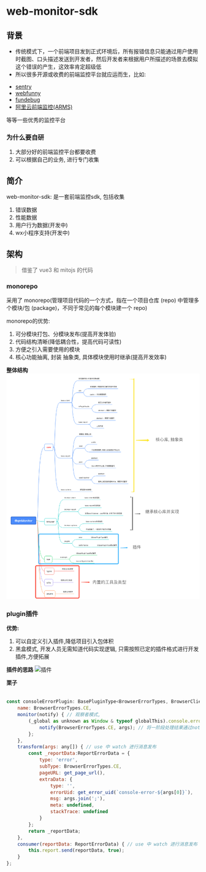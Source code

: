 # web-monitor-sdk

## 背景

 - 传统模式下，一个前端项目发到正式环境后，所有报错信息只能通过用户使用时截图、口头描述发送到开发者，然后开发者来根据用户所描述的场景去模拟这个错误的产生，这效率肯定超级低
 - 所以很多开源或收费的前端监控平台就应运而生，比如:

* [sentry](https://github.com/getsentry/sentry)
* [webfunny](https://github.com/a597873885/webfunny_monitor)
* [fundebug](https://www.fundebug.com/)
* [阿里云前端监控(ARMS)](https://www.aliyun.com/product/arms)

等等一些优秀的监控平台

### 为什么要自研
1. 大部分好的前端监控平台都要收费
2. 可以根据自己的业务, 进行专门收集

## 简介
web-monitor-sdk: 是一套前端监控sdk, 包括收集
1. 错误数据
2. 性能数据
3. 用户行为数据(开发中)
4. wx小程序支持(开发中)

## 架构
> 借鉴了 vue3 和 mitojs 的代码

### monorepo
采用了 monorepo(管理项目代码的一个方式，指在一个项目仓库 (repo) 中管理多个模块/包 (package)，不同于常见的每个模块建一个 repo)

monorepo的优势:
1. 可分模块打包、分模块发布(提高开发体验)
2. 代码结构清晰(降低耦合性，提高代码可读性)
3. 方便之引入需要使用的模块
4. 核心功能抽离, 封装 抽象类, 具体模块使用时继承(提高开发效率)

**整体结构**
![结构](./img/mindmap.png)

### plugin插件
**优势:**
1. 可以自定义引入插件,降低项目引入包体积
2. 黑盒模式, 开发人员无需知道代码实现逻辑, 只需按照已定的插件格式进行开发插件,方便拓展


**插件的思路**
![插件](https://p3-juejin.byteimg.com/tos-cn-i-k3u1fbpfcp/6c9c6b46cb4c447487ac88ca6befc7bb~tplv-k3u1fbpfcp-zoom-in-crop-mark:3024:0:0:0.awebp)

**栗子**
```js

const consoleErrorPlugin: BasePluginType<BrowserErrorTypes, BrowserClient> = {
    name: BrowserErrorTypes.CE,
    monitor(notify) { // 观察者模式, 
        (_global as unknown as Window & typeof globalThis).console.error = (...args: any[]) => {
            notify(BrowserErrorTypes.CE, args); // 将一阶段处理结果通过notify进行订阅
        };
    },
    transform(args: any[]) { // use 中 watch 进行消息发布
        const _reportData:ReportErrorData = {
            type: 'error',
            subType: BrowserErrorTypes.CE,
            pageURL: get_page_url(),
            extraData: {
                type: '',
                errorUid: get_error_uid(`console-error-${args[0]}`),
                msg: args.join(';'),
                meta: undefined,
                stackTrace: undefined
            }
        };
        return _reportData;
    },
    consumer(reportData: ReportErrorData) { // use 中 watch 进行消息发布
        this.report.send(reportData, true);
    }
};
```


